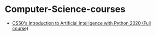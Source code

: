 # Computer-Science-courses

* [CS50's Introduction to Artificial Intelligence with Python 2020 (Full course)](https://www.youtube.com/watch?v=gR8QvFmNuLE&list=PLhQjrBD2T381PopUTYtMSstgk-hsTGkVm&index=2)


